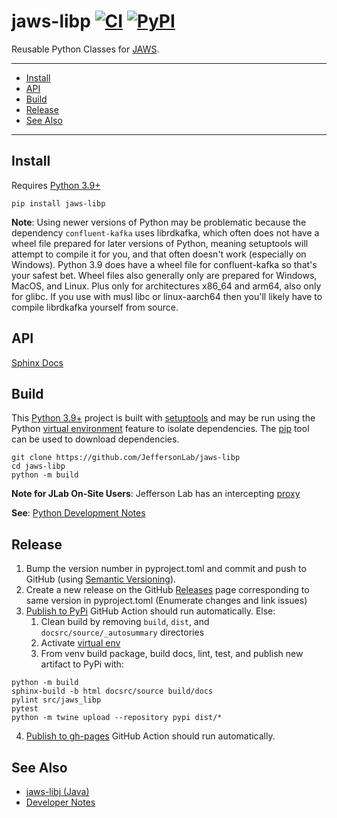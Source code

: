 # jaws-libp [![CI](https://github.com/JeffersonLab/jaws-libp/actions/workflows/ci.yml/badge.svg)](https://github.com/JeffersonLab/jaws-libp/actions/workflows/ci.yml) [![PyPI](https://img.shields.io/pypi/v/jaws-libp)](https://pypi.org/project/jaws-libp/)
Reusable Python Classes for [JAWS](https://github.com/JeffersonLab/jaws).

---
- [Install](https://github.com/JeffersonLab/jaws-libp#install) 
- [API](https://github.com/JeffersonLab/jaws-libp#api)
- [Build](https://github.com/JeffersonLab/jaws-libp#build) 
- [Release](https://github.com/JeffersonLab/jaws-libp#release) 
- [See Also](https://github.com/JeffersonLab/jaws-libp#see-also)
---

## Install
Requires [Python 3.9+](https://www.python.org/)

```
pip install jaws-libp
```

**Note**: Using newer versions of Python may be problematic because the dependency `confluent-kafka` uses librdkafka, which often does not have a wheel file prepared for later versions of Python, meaning setuptools will attempt to compile it for you, and that often doesn't work (especially on Windows).   Python 3.9 does have a wheel file for confluent-kafka so that's your safest bet.  Wheel files also generally only are prepared for Windows, MacOS, and Linux.  Plus only for architectures x86_64 and arm64, also only for glibc.  If you use with musl libc or linux-aarch64 then you'll likely have to compile librdkafka yourself from source.

## API
[Sphinx Docs](https://jeffersonlab.github.io/jaws-libp/)

## Build
This [Python 3.9+](https://www.python.org/) project is built with [setuptools](https://setuptools.pypa.io/en/latest/setuptools.html) and may be run using the Python [virtual environment](https://docs.python.org/3/tutorial/venv.html) feature to isolate dependencies.   The [pip](https://pypi.org/project/pip/) tool can be used to download dependencies.

```
git clone https://github.com/JeffersonLab/jaws-libp
cd jaws-libp
python -m build
```

**Note for JLab On-Site Users**: Jefferson Lab has an intercepting [proxy](https://gist.github.com/slominskir/92c25a033db93a90184a5994e71d0b78)

**See**: [Python Development Notes](https://gist.github.com/slominskir/e7ed71317ea24fc19b97a0ec006ff4f1)

## Release
1. Bump the version number in pyproject.toml and commit and push to GitHub (using [Semantic Versioning](https://semver.org/)).   
1. Create a new release on the GitHub [Releases](https://github.com/JeffersonLab/jaws-libp/releases) page corresponding to same version in pyproject.toml (Enumerate changes and link issues)
1. [Publish to PyPi](https://github.com/JeffersonLab/jaws-libp/actions/workflows/pypi-publish.yml) GitHub Action should run automatically.  Else:
    1. Clean build by removing `build`, `dist`, and `docsrc/source/_autosummary` directories
    1. Activate [virtual env](https://gist.github.com/slominskir/e7ed71317ea24fc19b97a0ec006ff4f1#activate-dev-virtual-environment)
    1. From venv build package, build docs, lint, test, and publish new artifact to PyPi with:
```
python -m build
sphinx-build -b html docsrc/source build/docs
pylint src/jaws_libp
pytest
python -m twine upload --repository pypi dist/*
```
 4. [Publish to gh-pages](https://github.com/JeffersonLab/jaws-libp/actions/workflows/gh-pages-publish.yml) GitHub Action should run automatically.

## See Also
 - [jaws-libj (Java)](https://github.com/JeffersonLab/jaws-libj)
 - [Developer Notes](https://github.com/JeffersonLab/jaws-libp/wiki/Developer-Notes)

